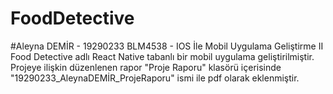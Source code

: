# FoodDetective
#Aleyna DEMİR -  19290233
BLM4538 - IOS İle Mobil Uygulama Geliştirme II
Food Detective adlı React Native tabanlı bir mobil uygulama geliştirilmiştir. Projeye ilişkin düzenlenen rapor "Proje Raporu" klasörü içerisinde "19290233_AleynaDEMİR_ProjeRaporu" ismi ile pdf olarak eklenmiştir.
